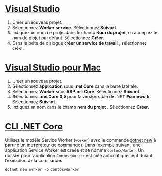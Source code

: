 # <a name="visual-studiotabvisual-studio"></a>[Visual Studio](#tab/visual-studio)

1. Créer un nouveau projet.
1. Sélectionnez **Worker service**. Sélectionnez **Suivant**.
1. Indiquez un nom de projet dans le champ **Nom du projet**, ou acceptez le nom de projet par défaut. Sélectionnez **Créer**.
1. Dans la boîte de dialogue **créer un service de travail** , sélectionnez **créer**.

# <a name="visual-studio-for-mactabvisual-studio-mac"></a>[Visual Studio pour Mac](#tab/visual-studio-mac)

1. Créer un nouveau projet.
1. Sélectionnez **application** sous **.net Core** dans la barre latérale.
1. Sélectionnez **Worker** sous **ASP.net Core**. Sélectionnez **Suivant**.
1. Sélectionnez **.net Core 3,0** pour la version cible de .NET **Framework**. Sélectionnez **Suivant**.
1. Indiquez un nom dans le champ **nom du projet** . Sélectionnez **Créer**.

# <a name="net-core-clitabnetcore-cli"></a>[CLI .NET Core](#tab/netcore-cli)

Utilisez le modèle Service Worker (`worker`) avec la commande [dotnet new](/dotnet/core/tools/dotnet-new) à partir d’un interpréteur de commandes. Dans l’exemple suivant, une application Service Worker est créée et se nomme `ContosoWorker`. Un dossier pour l’application `ContosoWorker` est créé automatiquement durant l’exécution de la commande.

```dotnetcli
dotnet new worker -o ContosoWorker
```
